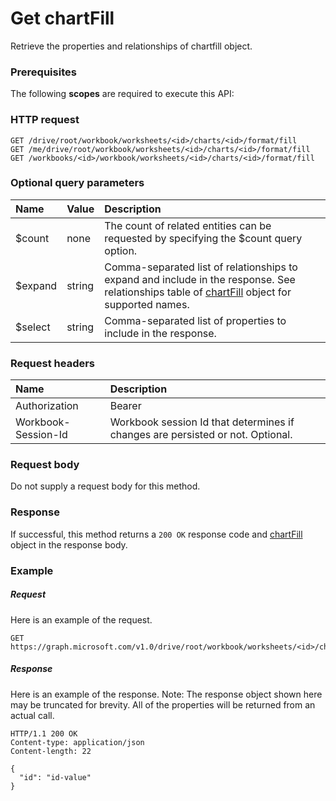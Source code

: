 # Get chartFill

Retrieve the properties and relationships of chartfill object.
### Prerequisites
The following **scopes** are required to execute this API: 
### HTTP request
<!-- { "blockType": "ignored" } -->
```http
GET /drive/root/workbook/worksheets/<id>/charts/<id>/format/fill
GET /me/drive/root/workbook/worksheets/<id>/charts/<id>/format/fill
GET /workbooks/<id>/workbook/worksheets/<id>/charts/<id>/format/fill
```
### Optional query parameters
|Name|Value|Description|
|:---------------|:--------|:-------|
|$count|none|The count of related entities can be requested by specifying the $count query option.|
|$expand|string|Comma-separated list of relationships to expand and include in the response. See relationships table of [chartFill](../resources/chartfill.md) object for supported names. |
|$select|string|Comma-separated list of properties to include in the response.|

### Request headers
| Name      |Description|
|:----------|:----------|
| Authorization  | Bearer <code>|
| Workbook-Session-Id  | Workbook session Id that determines if changes are persisted or not. Optional.|

### Request body
Do not supply a request body for this method.
### Response
If successful, this method returns a `200 OK` response code and [chartFill](../resources/chartfill.md) object in the response body.
### Example
##### Request
Here is an example of the request.
<!-- {
  "blockType": "request",
  "name": "get_chartfill"
}-->
```http
GET https://graph.microsoft.com/v1.0/drive/root/workbook/worksheets/<id>/charts/<id>/format/fill
```
##### Response
Here is an example of the response. Note: The response object shown here may be truncated for brevity. All of the properties will be returned from an actual call.
<!-- {
  "blockType": "response",
  "truncated": true,
  "@odata.type": "microsoft.graph.chartFill"
} -->
```http
HTTP/1.1 200 OK
Content-type: application/json
Content-length: 22

{
  "id": "id-value"
}
```

<!-- uuid: 8fcb5dbc-d5aa-4681-8e31-b001d5168d79
2015-10-25 14:57:30 UTC -->
<!-- {
  "type": "#page.annotation",
  "description": "Get chartFill",
  "keywords": "",
  "section": "documentation",
  "tocPath": ""
}-->